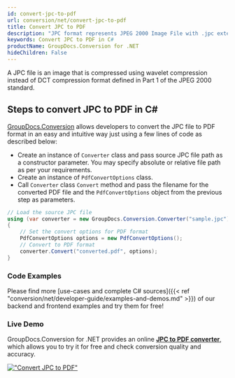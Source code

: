 ```yaml
---
id: convert-jpc-to-pdf
url: conversion/net/convert-jpc-to-pdf
title: Convert JPC to PDF
description: "JPC format represents JPEG 2000 Image File with .jpc extension. Learn how to convert JPC to PDF file programmatically in C# language using GroupDocs.Conversion for .NET library."
keywords: Convert JPC to PDF in C#
productName: GroupDocs.Conversion for .NET
hideChildren: False
---
```


A JPC file is an image that is compressed using wavelet compression instead of DCT compression format defined in Part 1 of the JPEG 2000 standard.

## Steps to convert JPC to PDF in C#

[GroupDocs.Conversion](https://products.groupdocs.com/conversion/net) allows developers to convert the JPC file to PDF format in an easy and intuitive way just using a few lines of code as described below:

* Create an instance of `Converter` class and pass source JPC file path as a constructor parameter. You may specify absolute or relative file path as per your requirements. 
* Create an instance of `PdfConvertOptions` class.
* Call `Converter` class `Convert` method and pass the filename for the converted PDF file and the `PdfConvertOptions` object from the previous step as parameters.

```csharp
// Load the source JPC file
using (var converter = new GroupDocs.Conversion.Converter("sample.jpc"))
{
    // Set the convert options for PDF format
    PdfConvertOptions options = new PdfConvertOptions();
    // Convert to PDF format
    converter.Convert("converted.pdf", options);
}
```

### Code Examples

Please find more [use-cases and complete C# sources]({{< ref "conversion/net/developer-guide/examples-and-demos.md" >}}) of our backend and frontend examples and try them for free!

### Live Demo

GroupDocs.Conversion for .NET provides an online [**JPC to PDF converter**](https://products.groupdocs.app/conversion/jpc-to-pdf), which allows you to try it for free and check conversion quality and accuracy.

[!["Convert JPC to PDF"](conversion/net/images/convert-jpc-to-pdf.png)](https://products.groupdocs.app/conversion/jpc-to-pdf)